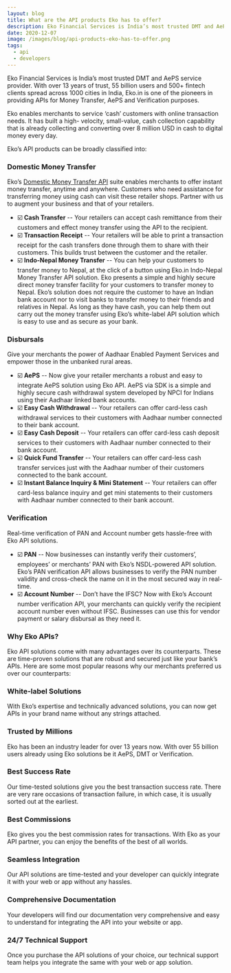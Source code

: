 ```yaml
---
layout: blog
title: What are the API products Eko has to offer?
description: Eko Financial Services is India’s most trusted DMT and AePS service provider. With over 13 years of trust, 55 billion users and 500+ fintech clients spread across 1000 cities in India, Eko.in is one of the pioneers in providing APIs for Money Transfer, AePS and Verification purposes.
date: 2020-12-07
image: /images/blog/api-products-eko-has-to-offer.png
tags:
  - api
  - developers
---
```


Eko Financial Services is India’s most trusted DMT and AePS service provider. With over 13 years of trust, 55 billion users and 500+ fintech clients spread across 1000 cities in India, Eko.in is one of the pioneers in providing APIs for Money Transfer, AePS and Verification purposes.

Eko enables merchants to service ‘cash’ customers with online transaction needs. It has built a high- velocity, small-value, cash collection capability that is already collecting and converting over 8 million USD in cash to digital money every day.

Eko’s API products can be broadly classified into:


### Domestic Money Transfer

Eko’s [Domestic Money Transfer API](https://eko.in/developers/eps/domestic-money-transfer-api) suite enables merchants to offer instant money transfer, anytime and anywhere. Customers who need assistance for transferring money using cash can visit these retailer shops. Partner with us to augment your business and that of your retailers.

* :ballot_box_with_check: **Cash Transfer** -- Your retailers can accept cash remittance from their customers and effect money transfer using the API to the recipient.
* :ballot_box_with_check: **Transaction Receipt** -- Your retailers will be able to print a transaction receipt for the cash transfers done through them to share with their customers. This builds trust between the customer and the retailer.
* :ballot_box_with_check: **Indo-Nepal Money Transfer** -- You can help your customers to transfer money to Nepal, at the click of a button using Eko.in Indo-Nepal Money Transfer API solution. Eko presents a simple and highly secure direct money transfer facility for your customers to transfer money to Nepal. Eko’s solution does not require the customer to have an Indian bank account nor to visit banks to transfer money to their friends and relatives in Nepal. As long as they have cash, you can help them out carry out the money transfer using Eko’s white-label API solution which is easy to use and as secure as your bank.


### Disbursals

Give your merchants the power of Aadhaar Enabled Payment Services and empower those in the unbanked rural areas.

* :ballot_box_with_check: **AePS** -- Now give your retailer merchants a robust and easy to integrate AePS solution using Eko API. AePS via SDK is a simple and highly secure cash withdrawal system developed by NPCI for Indians using their Aadhaar linked bank accounts.
* :ballot_box_with_check: **Easy Cash Withdrawal** -- Your retailers can offer card-less cash withdrawal services to their customers with Aadhaar number connected to their bank account.
* :ballot_box_with_check: **Easy Cash Deposit** -- Your retailers can offer card-less cash deposit services to their customers with Aadhaar number connected to their bank account.
* :ballot_box_with_check: **Quick Fund Transfer** -- Your retailers can offer card-less cash transfer services just with the Aadhaar number of their customers connected to the bank account.
* :ballot_box_with_check: **Instant Balance Inquiry & Mini Statement** -- Your retailers can offer card-less balance inquiry and get mini statements to their customers with Aadhaar number connected to their bank account.


### Verification

Real-time verification of PAN and Account number gets hassle-free with Eko API solutions.

* :ballot_box_with_check: **PAN** -- Now businesses can instantly verify their customers’, employees’ or merchants’ PAN with Eko’s NSDL-powered API solution. Eko’s PAN verification API allows businesses to verify the PAN number validity and cross-check the name on it in the most secured way in real-time.
* :ballot_box_with_check: **Account Number** -- Don’t have the IFSC? Now with Eko’s Account number verification API, your merchants can quickly verify the recipient account number even without IFSC. Businesses can use this for vendor payment or salary disbursal as they need it.


### Why Eko APIs?

Eko API solutions come with many advantages over its counterparts. These are time-proven solutions that are robust and secured just like your bank’s APIs. Here are some most popular reasons why our merchants preferred us over our counterparts:


### White-label Solutions

With Eko’s expertise and technically advanced solutions, you can now get APIs in your brand name without any strings attached.


### Trusted by Millions

Eko has been an industry leader for over 13 years now. With over 55 billion users already using Eko solutions be it AePS, DMT or Verification.


### Best Success Rate

Our time-tested solutions give you the best transaction success rate. There are very rare occasions of transaction failure, in which case, it is usually sorted out at the earliest.


### Best Commissions

Eko gives you the best commission rates for transactions. With Eko as your API partner, you can enjoy the benefits of the best of all worlds.


### Seamless Integration

Our API solutions are time-tested and your developer can quickly integrate it with your web or app without any hassles.


### Comprehensive Documentation

Your developers will find our documentation very comprehensive and easy to understand for integrating the API into your website or app.


### 24/7 Technical Support

Once you purchase the API solutions of your choice, our technical support team helps you integrate the same with your web or app solution.
